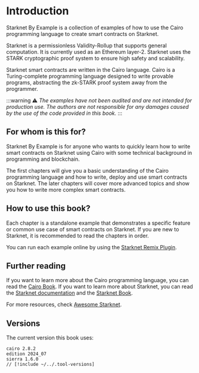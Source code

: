 # Introduction 

Starknet By Example is a collection of examples of how to use the Cairo programming language to create smart contracts on Starknet.

Starknet is a permissionless Validity-Rollup that supports general computation. It is currently used as an Ethereum layer-2. Starknet uses the STARK cryptographic proof system to ensure high safety and scalability.

Starknet smart contracts are written in the Cairo language. Cairo is a Turing-complete programming language designed to write provable programs, abstracting the zk-STARK proof system away from the programmer.

:::warning
⚠️ *The examples have not been audited and are not intended for production use. The authors are not responsible for any damages caused by the use of the code provided in this book.*
:::

## For whom is this for?

Starknet By Example is for anyone who wants to quickly learn how to write smart contracts on Starknet using Cairo with some technical background in programming and blockchain.

The first chapters will give you a basic understanding of the Cairo programming language and how to write, deploy and use smart contracts on Starknet.
The later chapters will cover more advanced topics and show you how to write more complex smart contracts.

## How to use this book?

Each chapter is a standalone example that demonstrates a specific feature or common use case of smart contracts on Starknet. If you are new to Starknet, it is recommended to read the chapters in order.

You can run each example online by using the [Starknet Remix Plugin](https://remix.ethereum.org/?#activate=Starknet).

## Further reading

If you want to learn more about the Cairo programming language, you can read the [Cairo Book](https://book.cairo-lang.org).
If you want to learn more about Starknet, you can read the [Starknet documentation](https://docs.starknet.io/) and the [Starknet Book](https://book.starknet.io).

For more resources, check [Awesome Starknet](https://github.com/keep-starknet-strange/awesome-starknet).

## Versions

The current version this book uses:

```
cairo 2.8.2
edition 2024_07
sierra 1.6.0
// [!include ~/../.tool-versions]
```
